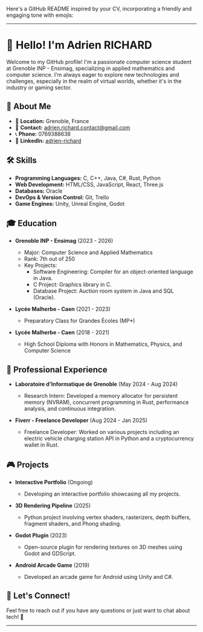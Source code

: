 Here's a GitHub README inspired by your CV, incorporating a friendly and engaging tone with emojis:

---

# 👋 Hello! I'm Adrien RICHARD

Welcome to my GitHub profile! I'm a passionate computer science student at Grenoble INP - Ensimag, specializing in applied mathematics and computer science. I'm always eager to explore new technologies and challenges, especially in the realm of virtual worlds, whether it's in the industry or gaming sector.

## 🌟 About Me

- 📍 **Location:** Grenoble, France
- 📧 **Contact:** [adrien.richard.contact@gmail.com](mailto:adrien.richard.contact@gmail.com)
- 📞 **Phone:** 0769388638
- 🔗 **LinkedIn:** [adrien-richard](https://fr.linkedin.com/in/adrien-richard-067a46296)

## 🛠️ Skills

- **Programming Languages:** C, C++, Java, C#, Rust, Python
- **Web Development:** HTML/CSS, JavaScript, React, Three.js
- **Databases:** Oracle
- **DevOps & Version Control:** Git, Trello
- **Game Engines:** Unity, Unreal Engine, Godot

## 🎓 Education

- **Grenoble INP - Ensimag** (2023 - 2026)
  - Major: Computer Science and Applied Mathematics
  - Rank: 7th out of 250
  - Key Projects:
    - Software Engineering: Compiler for an object-oriented language in Java.
    - C Project: Graphics library in C.
    - Database Project: Auction room system in Java and SQL (Oracle).

- **Lycée Malherbe - Caen** (2021 - 2023)
  - Preparatory Class for Grandes Écoles (MP*)

- **Lycée Malherbe - Caen** (2018 - 2021)
  - High School Diploma with Honors in Mathematics, Physics, and Computer Science

## 💼 Professional Experience

- **Laboratoire d'Informatique de Grenoble** (May 2024 - Aug 2024)
  - Research Intern: Developed a memory allocator for persistent memory (NVRAM), concurrent programming in Rust, performance analysis, and continuous integration.

- **Fiverr - Freelance Developer** (Aug 2024 - Jan 2025)
  - Freelance Developer: Worked on various projects including an electric vehicle charging station API in Python and a cryptocurrency wallet in Rust.

## 🎮 Projects

- **Interactive Portfolio** (Ongoing)
  - Developing an interactive portfolio showcasing all my projects.

- **3D Rendering Pipeline** (2025)
  - Python project involving vertex shaders, rasterizers, depth buffers, fragment shaders, and Phong shading.

- **Godot Plugin** (2023)
  - Open-source plugin for rendering textures on 3D meshes using Godot and GDScript.

- **Android Arcade Game** (2019)
  - Developed an arcade game for Android using Unity and C#.

## 💬 Let's Connect!

Feel free to reach out if you have any questions or just want to chat about tech! 🚀

---
